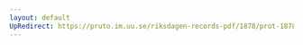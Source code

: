 ```yaml
---
layout: default
UpRedirect: https://pruto.im.uu.se/riksdagen-records-pdf/1878/prot-1878--fk--031/prot-1878--fk--031_002.pdf
---
```


